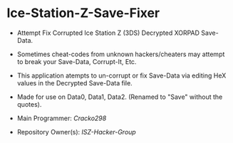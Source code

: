 # Ice-Station-Z-Save-Fixer

- Attempt Fix Corrupted Ice Station Z (3DS) Decrypted XORPAD Save-Data. 
- Sometimes cheat-codes from unknown hackers/cheaters may attempt to break your Save-Data, Corrupt-It, Etc.
- This application atempts to un-corrupt or fix Save-Data via editing HeX values in the Decrypted Save-Data file.
- Made for use on Data0, Data1, Data2. (Renamed to "Save" without the quotes).


- Main Programmer: *Cracko298*
- Repository Owner(s): *ISZ-Hacker-Group*
